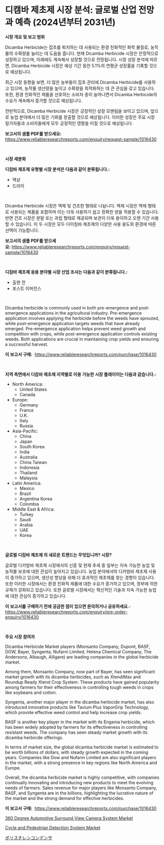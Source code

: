 <p><h1>디캠바 제초제 시장 분석: 글로벌 산업 전망과 예측 (2024년부터 2031년)</h1></p><p><strong>시장 개요 및 보고 범위</strong></p>
<p><p>Dicamba Herbicide는 잡초를 퇴치하는 데 사용되는 환경 친화적인 화학 물질로, 농작물의 수확량을 늘리는 데 도움을 줍니다. 현재 Dicamba Herbicide 시장은 안정적으로 성장하고 있으며, 미래에도 계속해서 성장할 것으로 전망됩니다. 시장 성장 분석에 따르면, Dicamba Herbicide 시장은 예상 기간 동안 5.1%의 연평균 성장률을 기록할 것으로 예상됩니다.</p><p>최근 시장 동향을 보면, 더 많은 농부들이 잡초 관리에 Dicamba Herbicide를 사용하고 있으며, 농작물 생산량을 높이고 수확량을 최적화하는 데 큰 관심을 갖고 있습니다. 또한, 환경 친화적인 제품을 선호하는 소비자 층이 늘어나면서 Dicamba Herbicide의 수요가 계속해서 증가할 것으로 예상됩니다.</p><p>전반적으로, Dicamba Herbicide 시장은 긍정적인 성장 모멘텀을 보이고 있으며, 앞으로 농업 분야에서 더 많은 기회를 창출할 것으로 예상됩니다. 이러한 성장은 주요 시장 참가자들과 소비자들에게 모두 긍정적인 영향을 미칠 것으로 예상됩니다.</p></p>
<p><strong>보고서의 샘플 PDF를 받으세요:</strong> <a href="https://www.reliableresearchreports.com/enquiry/request-sample/1016430">https://www.reliableresearchreports.com/enquiry/request-sample/1016430</a></p>
<p>&nbsp;</p>
<p><strong>시장 세분화</strong></p>
<p><strong>디캄바 제초제 유형별 시장 분석은 다음과 같이 분류됩니다.:</strong></p>
<p><ul><li>액상</li><li>드라이</li></ul></p>
<p>&nbsp;</p>
<p><p>Dicamba Herbicide 시장은 액체 및 건조한 형태로 나뉩니다. 액체 시장은 액체 형태로 사용되는 제품을 포함하며 이는 더욱 사용하기 쉽고 정확한 양을 적용할 수 있습니다. 반면 건조 시장은 분말 또는 과립 형태로 제공되며 보관이 더욱 용이하고 오랜 기간 사용할 수 있습니다. 이 두 시장은 모두 다이침바 제초제의 다양한 사용 용도와 환경에 따른 선택이 가능합니다.</p></p>
<p><strong>보고서의 샘플 PDF를 받으세요:</strong>&nbsp;<a href="https://www.reliableresearchreports.com/enquiry/request-sample/1016430">https://www.reliableresearchreports.com/enquiry/request-sample/1016430</a></p>
<p>&nbsp;</p>
<p><strong> 디캄바 제초제 응용 분야별 시장 산업 조사는 다음과 같이 분류됩니다.:</strong></p>
<p><ul><li>출현 전</li><li>포스트 이머전스</li></ul></p>
<p>&nbsp;</p>
<p><p>Dicamba herbicide is commonly used in both pre-emergence and post-emergence applications in the agricultural industry. Pre-emergence application involves applying the herbicide before the weeds have sprouted, while post-emergence application targets weeds that have already emerged. Pre-emergence application helps prevent weed growth and competition with crops, while post-emergence application controls existing weeds. Both applications are crucial in maintaining crop yields and ensuring a successful harvest.</p></p>
<p><strong>이 보고서 구매:</strong>&nbsp; <a href="https://www.reliableresearchreports.com/purchase/1016430">https://www.reliableresearchreports.com/purchase/1016430</a></p>
<p>&nbsp;</p>
<p><strong>지역 측면에서 디캄바 제초제 지역별로 이용 가능한 시장 플레이어는 다음과 같습니다.:</strong></p>
<p><ul>
    <li>
        North America:
        <ul>
            <li>United States</li>
            <li>Canada</li>
        </ul>
    </li>
    <li>
        Europe:
        <ul>
            <li>Germany</li>
            <li>France</li>
            <li>U.K.</li>
            <li>Italy</li>
            <li>Russia</li>
        </ul>
    </li>
    <li>
        Asia-Pacific:
        <ul>
            <li>China</li>
            <li>Japan</li>
            <li>South Korea</li>
            <li>India</li>
            <li>Australia</li>
            <li>China Taiwan</li>
            <li>Indonesia</li>
            <li>Thailand</li>
            <li>Malaysia</li>
        </ul>
    </li>
    <li>
        Latin America:
        <ul>
            <li>Mexico</li>
            <li>Brazil</li>
            <li>Argentina Korea</li>
            <li>Colombia</li>
        </ul>
    </li>
    <li>
        Middle East & Africa:
        <ul>
            <li>Turkey</li>
            <li>Saudi</li>
            <li>Arabia</li>
            <li>UAE</li>
            <li>Korea</li>
        </ul>
    </li>
    </ul></p>
<p>&nbsp;</p>
<p><strong>글로벌 디캄바 제초제 의 새로운 트렌드는 무엇입니까? 시장?</strong></p>
<p><p>글로벌 디카밤바 제초제 시장에서의 신흥 및 현재 추세 중 일부는 지속 가능한 농업 및 농작물 보호에 대한 관심이 높아지고 있습니다. 농업 분야에서의 디카밤바 제초제 사용이 증가하고 있으며, 생산성 향상을 위해 더 효과적인 제초제를 찾는 경향이 있습니다. 또한 이러한 시장에서는 환경 친화적 제품에 대한 수요가 증가하고 있으며, 정부에 의한 규제가 강화되고 있습니다. 또한 글로벌 시장에서는 혁신적인 기술과 지속 가능한 농업에 대한 관심이 증가하고 있습니다.</p></p>
<p><strong>이 보고서를 구매하기 전에 궁금한 점이 있으면 문의하거나 공유하세요.</strong>- <a href="https://www.reliableresearchreports.com/enquiry/pre-order-enquiry/1016430">https://www.reliableresearchreports.com/enquiry/pre-order-enquiry/1016430</a></p>
<p>&nbsp;</p>
<p><strong>주요 시장 참여자</strong></p>
<p><p>Dicamba Herbicide Market players (Monsanto Company, Dupont, BASF, DOW, Bayer, Syngenta, Nufarm Limited, Helena Chemical Company, The Andersons, Albaugh, Alligare) are leading companies in the global herbicide market. </p><p>Among them, Monsanto Company, now part of Bayer, has seen significant market growth with its dicamba herbicides, such as XtendiMax and Roundup Ready Xtend Crop System. These products have gained popularity among farmers for their effectiveness in controlling tough weeds in crops like soybeans and cotton.</p><p>Syngenta, another major player in the dicamba herbicide market, has also introduced innovative products like Tavium Plus VaporGrip Technology, which provide effective weed control and help increase crop yields.</p><p>BASF is another key player in the market with its Engenia herbicide, which has been widely adopted by farmers for its effectiveness in controlling resistant weeds. The company has seen steady market growth with its dicamba herbicide offerings.</p><p>In terms of market size, the global dicamba herbicide market is estimated to be worth billions of dollars, with steady growth expected in the coming years. Companies like Dow and Nufarm Limited are also significant players in the market, with a strong presence in key regions like North America and Europe.</p><p>Overall, the dicamba herbicide market is highly competitive, with companies continually innovating and introducing new products to meet the evolving needs of farmers. Sales revenue for major players like Monsanto Company, BASF, and Syngenta are in the billions, highlighting the lucrative nature of the market and the strong demand for effective herbicides.</p></p>
<p><strong>이 보고서 구매:</strong>&nbsp;&nbsp;<a href="https://www.reliableresearchreports.com/purchase/1016430">https://www.reliableresearchreports.com/purchase/1016430</a></p>
<p><p><a href="https://github.com/joannagoyvaerts/Market-Research-Report-List-1/blob/main/360-degree-automotive-surround-view-camera-system-market.md">360 Degree Automotive Surround View Camera System Market</a></p><p><a href="https://github.com/lubmix/Market-Research-Report-List-1/blob/main/cycle-and-pedestrian-detection-system-market.md">Cycle and Pedestrian Detection System Market</a></p><p><a href="https://medium.com/@fatimaklein1922/%E3%83%9D%E3%83%AA%E3%82%B9%E3%83%81%E3%83%AC%E3%83%B3%E3%82%B3%E3%83%B3%E3%83%87%E3%83%B3%E3%82%B5%E3%83%BC%E5%B8%82%E5%A0%B4-2031%E5%B9%B4%E3%81%BE%E3%81%A7%E3%81%AE%E3%83%88%E3%83%AC%E3%83%B3%E3%83%89-%E4%BA%88%E6%B8%AC-%E7%AB%B6%E4%BA%89%E5%88%86%E6%9E%90-3641447a2bc9">ポリスチレンコンデンサ</a></p></p>
